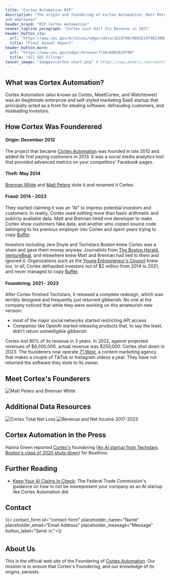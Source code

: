 ```yaml
---
title: "Cortex Automation RIP"
description: "The origin and foundering of Cortex Automation: Matt Peters and Brennan White deceived their customers, investors,
and employees"
header_brand: "RIP Cortex Automation"
header_tagline_paragraph: "Cortex Lost Half Its Revenue in 2021" 
header_button_cta:
  url: "https://www.sec.gov/Archives/edgar/data/1619790/000161979023000001/cortexformcar.pdf"
  title: "Final Annual Report"
header_button_more:
  url: "https://www.sec.gov/edgar/browse/?CIK=0001619790"
  title: "All SEC Filings"
teaser_image: "images/cortex-chart.png" # https://www.pexels.com/search/product%20testing/
---
```


## What was Cortex Automation? 
Cortex Automation (also known as Cortex, MeetCortex, and Watchtower) was an illegitimate enterprise and self-styled marketing SaaS startup that principally acted as a front for stealing software, defrauding customers, and misleading investors.

## How Cortex Was Founderered

#### Origin: December 2012
The project that became [Cortex Automation](http://www.meetcortex.com/) was founded in late 2012 and added its first paying customers in 2013. It was a social media analytics tool that provided advanced metrics on your competitors' Facebook pages.

#### Theft: May 2014
[Brennan White](https://www.linkedin.com/in/brennanwhite) and [Matt Peters](https://www.linkedin.com/in/mattkpeters) stole it and renamed it Cortex. 

#### Fraud: 2014 - 2023
They started claiming it was an "AI" to impress potential investors and customers. In reality, Cortex used nothing more than basic arithmetic and publicly available data.  Matt and Brennan hired one developer to make Cortex show customers fake data, and another who copied source code belonging to his previous employer into Cortex and spent years trying to copy [Buffer](https://buffer.com). 

Investors including Jere Doyle and Techstars Boston knew Cortex was a sham and gave them money anyway. Journalists from [The Boston Herald](https://www.bostonherald.com), [VentureBeat](https://www.venturebeat.com), and elsewhere knew Matt and Brennan had lied to them and ignored it. Organizations such as the [Young Entrepreneur's Council](https://yec.co) knew too. In all, Cortex defrauded investors out of $2 million from 2014 to 2021, and never managed to copy [Buffer](https://buffer.com).

#### Foundering: 2021 - 2023
After Cortex finished Techstars, it released a complete redesign, which was terribly designed and frequently just returned gibberish. No one at the company noticed that while they were working on this amateurish new version:
* most of the major social networks started restricting API access
* Companies like OpenAI started releasing products that, to say the least, didn't return unintelligible gibberish

Cortex lost 80% of its revenue in 3 years. In 2022, against projected revenues of $6,000,000, actual revenue was $250,000. Cortex shut down in 2023. The founderers now operate [71 West](https://71west.com), a content marketing agency that makes a couple of TikTok or Instagram videos a year. They have not returned the software they stole to its owner. 

## Meet Cortex's Founderers
![Matt Peters and Brennan White](https://media.bizj.us/view/img/11759055/cortex-pandemic-labs*1200xx2241-1681-159-0.jpg "Matt Peters and Brennan White")

## Additional Data Resources
![Cortex Total Net Loss](https://docs.google.com/spreadsheets/d/e/2PACX-1vR3ur1PMGzTFePrXXIm4xLccsfWRubjc9-Ui3VvYj2z_nUfVn7StxIWPNz9GWJnvKc0PTsz4sUsRyQS/pubchart?oid=1063707347&format=image "Net Loss")
![Revenue and Net Income 2017-2023](https://docs.google.com/spreadsheets/d/e/2PACX-1vR3ur1PMGzTFePrXXIm4xLccsfWRubjc9-Ui3VvYj2z_nUfVn7StxIWPNz9GWJnvKc0PTsz4sUsRyQS/pubchart?oid=2002789382&format=image "Revenue and Net Income 2017-2023")

## Cortex Automation in the Press
Hanna Green reported [Cortex's](http://www.meetcortex.com) foundering ([An AI startup from Techstars Boston's class of 2020 shuts down](https://www.bizjournals.com/boston/inno/stories/news/2023/05/04/cortex-automation-shuts-down.html)) for BostInno.

## Further Reading
* [Keep Your AI Claims In Check](https://www.ftc.gov/business-guidance/blog/2023/02/keep-your-ai-claims-check): The Federal Trade Commission's guidance on how to not be misrepresent your company as an AI startup like Cortex Automation did.

## Contact

{{< contact_form id="contact-form" placeholder_name="Name" placeholder_email="Email Address" placeholder_message="Message" button_label="Send ✉️">}}

## About Us

This is the official web site of the Foundering of [Cortex Automation](http://meetcortex.com). Our mission is to ensure that Cortex's Foundering, and our knowledge of its origins,  persists. 
